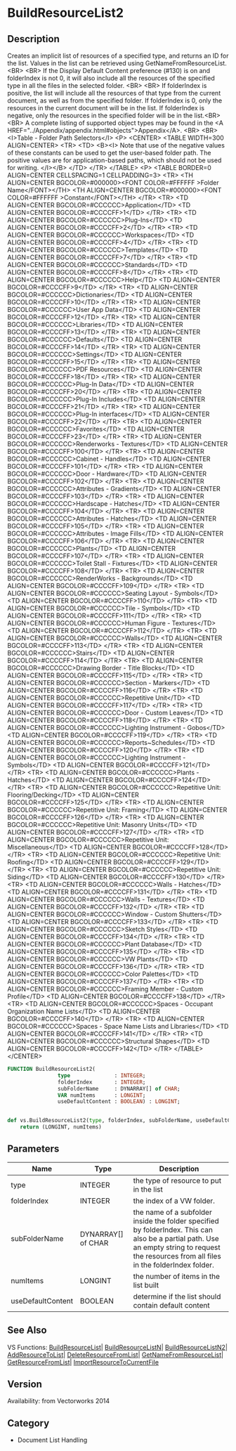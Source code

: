# BuildResourceList2

## Description
Creates an implicit list of resources of a specified type, and returns an ID for the list. Values in the list can be retrieved using GetNameFromResourceList.&lt;BR&gt;
&lt;BR&gt;
If the Display Default Content preference (#130) is on and folderIndex is not 0, it will also include all the resources of the specified type in all the files in the selected folder. &lt;BR&gt;
&lt;BR&gt;
If folderIndex is positive, the list will include all the resources of that type from the current document, as well as from the specified folder. If folderIndex is 0, only the resources in the current document will be in the list. If folderIndex is negative, only the resources in the specified folder will be in the list.&lt;BR&gt;
&lt;BR&gt;
A complete listing of supported object types may be found in the &lt;A HREF=&quot;../Appendix/appendix.html#objects&quot;&gt;Appendix&lt;/A&gt;.
&lt;BR&gt;
&lt;BR&gt;
&lt;I&gt;Table - Folder Path Selectors&lt;/I&gt;
&lt;P&gt; 
&lt;CENTER&gt;
  &lt;TABLE WIDTH=300 ALIGN=CENTER&gt;
   &lt;TR&gt;
    &lt;TD&gt;
     &lt;B&gt;&lt;I&gt; Note that use of the negative values of these constants can be used to get the user-based folder path.  The positive values are for application-based paths, which should not be used for writing. &lt;/I&gt;&lt;/B&gt;
    &lt;/TD&gt;
   &lt;/TR&gt;
  &lt;/TABLE&gt;
  &lt;P&gt;
  &lt;TABLE BORDER=0 ALIGN=CENTER CELLSPACING=1 CELLPADDING=3&gt;
    &lt;TR&gt; 
      &lt;TH ALIGN=CENTER BGCOLOR=#000000&gt;&lt;FONT COLOR=#FFFFFF &gt;Folder Name&lt;/FONT&gt;&lt;/TH&gt;
      &lt;TH ALIGN=CENTER BGCOLOR=#000000&gt;&lt;FONT COLOR=#FFFFFF &gt;Constant&lt;/FONT&gt;&lt;/TH&gt;
    &lt;/TR&gt;
    &lt;TR&gt; 
      &lt;TD ALIGN=CENTER BGCOLOR=#CCCCCC&gt;Application&lt;/TD&gt;
      &lt;TD ALIGN=CENTER BGCOLOR=#CCCCFF&gt;1&lt;/TD&gt;
    &lt;/TR&gt;
    &lt;TR&gt; 
      &lt;TD ALIGN=CENTER BGCOLOR=#CCCCCC&gt;Plug-Ins&lt;/TD&gt;
      &lt;TD ALIGN=CENTER BGCOLOR=#CCCCFF&gt;2&lt;/TD&gt;
    &lt;/TR&gt;
    &lt;TR&gt; 
      &lt;TD ALIGN=CENTER BGCOLOR=#CCCCCC&gt;Workspaces&lt;/TD&gt;
      &lt;TD ALIGN=CENTER BGCOLOR=#CCCCFF&gt;4&lt;/TD&gt;
    &lt;/TR&gt;
    &lt;TR&gt; 
      &lt;TD ALIGN=CENTER BGCOLOR=#CCCCCC&gt;Templates&lt;/TD&gt;
      &lt;TD ALIGN=CENTER BGCOLOR=#CCCCFF&gt;7&lt;/TD&gt;
    &lt;/TR&gt;
    &lt;TR&gt; 
      &lt;TD ALIGN=CENTER BGCOLOR=#CCCCCC&gt;Standards&lt;/TD&gt;
      &lt;TD ALIGN=CENTER BGCOLOR=#CCCCFF&gt;8&lt;/TD&gt;
    &lt;/TR&gt;
    &lt;TR&gt; 
      &lt;TD ALIGN=CENTER BGCOLOR=#CCCCCC&gt;Help&lt;/TD&gt;
      &lt;TD ALIGN=CENTER BGCOLOR=#CCCCFF&gt;9&lt;/TD&gt;
    &lt;/TR&gt;
    &lt;TR&gt; 
      &lt;TD ALIGN=CENTER BGCOLOR=#CCCCCC&gt;Dictionaries&lt;/TD&gt;
      &lt;TD ALIGN=CENTER BGCOLOR=#CCCCFF&gt;10&lt;/TD&gt;
    &lt;/TR&gt;
    &lt;TR&gt; 
      &lt;TD ALIGN=CENTER BGCOLOR=#CCCCCC&gt;User App Data&lt;/TD&gt;
      &lt;TD ALIGN=CENTER BGCOLOR=#CCCCFF&gt;12&lt;/TD&gt;
    &lt;/TR&gt;
    &lt;TR&gt; 
      &lt;TD ALIGN=CENTER BGCOLOR=#CCCCCC&gt;Libraries&lt;/TD&gt;
      &lt;TD ALIGN=CENTER BGCOLOR=#CCCCFF&gt;13&lt;/TD&gt;
    &lt;/TR&gt;
    &lt;TR&gt; 
      &lt;TD ALIGN=CENTER BGCOLOR=#CCCCCC&gt;Defaults&lt;/TD&gt;
      &lt;TD ALIGN=CENTER BGCOLOR=#CCCCFF&gt;14&lt;/TD&gt;
    &lt;/TR&gt;
    &lt;TR&gt; 
      &lt;TD ALIGN=CENTER BGCOLOR=#CCCCCC&gt;Settings&lt;/TD&gt;
      &lt;TD ALIGN=CENTER BGCOLOR=#CCCCFF&gt;15&lt;/TD&gt;
    &lt;/TR&gt;
	&lt;TR&gt; 
      &lt;TD ALIGN=CENTER BGCOLOR=#CCCCCC&gt;PDF Resources&lt;/TD&gt;
      &lt;TD ALIGN=CENTER BGCOLOR=#CCCCFF&gt;18&lt;/TD&gt;
    &lt;/TR&gt;
	&lt;TR&gt; 
      &lt;TD ALIGN=CENTER BGCOLOR=#CCCCCC&gt;Plug-In Data&lt;/TD&gt;
      &lt;TD ALIGN=CENTER BGCOLOR=#CCCCFF&gt;20&lt;/TD&gt;
    &lt;/TR&gt;
	&lt;TR&gt; 
      &lt;TD ALIGN=CENTER BGCOLOR=#CCCCCC&gt;Plug-In Includes&lt;/TD&gt;
      &lt;TD ALIGN=CENTER BGCOLOR=#CCCCFF&gt;21&lt;/TD&gt;
    &lt;/TR&gt;
	&lt;TR&gt; 
      &lt;TD ALIGN=CENTER BGCOLOR=#CCCCCC&gt;Plug-In interfaces&lt;/TD&gt;
      &lt;TD ALIGN=CENTER BGCOLOR=#CCCCFF&gt;22&lt;/TD&gt;
    &lt;/TR&gt;
	&lt;TR&gt; 
      &lt;TD ALIGN=CENTER BGCOLOR=#CCCCCC&gt;Favorites&lt;/TD&gt;
      &lt;TD ALIGN=CENTER BGCOLOR=#CCCCFF&gt;23&lt;/TD&gt;
    &lt;/TR&gt;
    &lt;TR&gt; 
      &lt;TD ALIGN=CENTER BGCOLOR=#CCCCCC&gt;Renderworks - Textures&lt;/TD&gt;
      &lt;TD ALIGN=CENTER BGCOLOR=#CCCCFF&gt;100&lt;/TD&gt;
    &lt;/TR&gt;
    &lt;TR&gt; 
      &lt;TD ALIGN=CENTER BGCOLOR=#CCCCCC&gt;Cabinet - Handles&lt;/TD&gt;
      &lt;TD ALIGN=CENTER BGCOLOR=#CCCCFF&gt;101&lt;/TD&gt;
    &lt;/TR&gt;
    &lt;TR&gt; 
      &lt;TD ALIGN=CENTER BGCOLOR=#CCCCCC&gt;Door - Hardware&lt;/TD&gt;
      &lt;TD ALIGN=CENTER BGCOLOR=#CCCCFF&gt;102&lt;/TD&gt;
    &lt;/TR&gt;
    &lt;TR&gt; 
      &lt;TD ALIGN=CENTER BGCOLOR=#CCCCCC&gt;Attributes - Gradients&lt;/TD&gt;
      &lt;TD ALIGN=CENTER BGCOLOR=#CCCCFF&gt;103&lt;/TD&gt;
    &lt;/TR&gt;
    &lt;TR&gt; 
      &lt;TD ALIGN=CENTER BGCOLOR=#CCCCCC&gt;Hardscape - Hatches&lt;/TD&gt;
      &lt;TD ALIGN=CENTER BGCOLOR=#CCCCFF&gt;104&lt;/TD&gt;
    &lt;/TR&gt;
    &lt;TR&gt; 
      &lt;TD ALIGN=CENTER BGCOLOR=#CCCCCC&gt;Attributes - Hatches&lt;/TD&gt;
      &lt;TD ALIGN=CENTER BGCOLOR=#CCCCFF&gt;105&lt;/TD&gt;
    &lt;/TR&gt;
    &lt;TR&gt; 
      &lt;TD ALIGN=CENTER BGCOLOR=#CCCCCC&gt;Attributes - Image Fills&lt;/TD&gt;
      &lt;TD ALIGN=CENTER BGCOLOR=#CCCCFF&gt;106&lt;/TD&gt;
    &lt;/TR&gt;
    &lt;TR&gt; 
      &lt;TD ALIGN=CENTER BGCOLOR=#CCCCCC&gt;Plants&lt;/TD&gt;
      &lt;TD ALIGN=CENTER BGCOLOR=#CCCCFF&gt;107&lt;/TD&gt;
    &lt;/TR&gt;
    &lt;TR&gt; 
      &lt;TD ALIGN=CENTER BGCOLOR=#CCCCCC&gt;Toilet Stall - Fixtures&lt;/TD&gt;
      &lt;TD ALIGN=CENTER BGCOLOR=#CCCCFF&gt;108&lt;/TD&gt;
    &lt;/TR&gt;
    &lt;TR&gt; 
      &lt;TD ALIGN=CENTER BGCOLOR=#CCCCCC&gt;RenderWorks - Backgrounds&lt;/TD&gt;
      &lt;TD ALIGN=CENTER BGCOLOR=#CCCCFF&gt;109&lt;/TD&gt;
    &lt;/TR&gt;
    &lt;TR&gt; 
      &lt;TD ALIGN=CENTER BGCOLOR=#CCCCCC&gt;Seating Layout - Symbols&lt;/TD&gt;
      &lt;TD ALIGN=CENTER BGCOLOR=#CCCCFF&gt;110&lt;/TD&gt;
    &lt;/TR&gt;
    &lt;TR&gt; 
      &lt;TD ALIGN=CENTER BGCOLOR=#CCCCCC&gt;Tile - Symbols&lt;/TD&gt;
      &lt;TD ALIGN=CENTER BGCOLOR=#CCCCFF&gt;111&lt;/TD&gt;
    &lt;/TR&gt;
    &lt;TR&gt; 
      &lt;TD ALIGN=CENTER BGCOLOR=#CCCCCC&gt;Human Figure - Textures&lt;/TD&gt;
      &lt;TD ALIGN=CENTER BGCOLOR=#CCCCFF&gt;112&lt;/TD&gt;
    &lt;/TR&gt;
    &lt;TR&gt; 
      &lt;TD ALIGN=CENTER BGCOLOR=#CCCCCC&gt;Walls&lt;/TD&gt;
      &lt;TD ALIGN=CENTER BGCOLOR=#CCCCFF&gt;113&lt;/TD&gt;
    &lt;/TR&gt;
    &lt;TR&gt; 
      &lt;TD ALIGN=CENTER BGCOLOR=#CCCCCC&gt;Stairs&lt;/TD&gt;
      &lt;TD ALIGN=CENTER BGCOLOR=#CCCCFF&gt;114&lt;/TD&gt;
    &lt;/TR&gt;
    &lt;TR&gt; 
      &lt;TD ALIGN=CENTER BGCOLOR=#CCCCCC&gt;Drawing Border - Title Blocks&lt;/TD&gt;
      &lt;TD ALIGN=CENTER BGCOLOR=#CCCCFF&gt;115&lt;/TD&gt;
    &lt;/TR&gt;
    &lt;TR&gt; 
      &lt;TD ALIGN=CENTER BGCOLOR=#CCCCCC&gt;Section - Markers&lt;/TD&gt;
      &lt;TD ALIGN=CENTER BGCOLOR=#CCCCFF&gt;116&lt;/TD&gt;
    &lt;/TR&gt;
    &lt;TR&gt; 
      &lt;TD ALIGN=CENTER BGCOLOR=#CCCCCC&gt;Repetitive Unit&lt;/TD&gt;
      &lt;TD ALIGN=CENTER BGCOLOR=#CCCCFF&gt;117&lt;/TD&gt;
    &lt;/TR&gt;
    &lt;TR&gt; 
      &lt;TD ALIGN=CENTER BGCOLOR=#CCCCCC&gt;Door - Custom Leaves&lt;/TD&gt;
      &lt;TD ALIGN=CENTER BGCOLOR=#CCCCFF&gt;118&lt;/TD&gt;
    &lt;/TR&gt;
    &lt;TR&gt; 
      &lt;TD ALIGN=CENTER BGCOLOR=#CCCCCC&gt;Lighting Instrument - Gobos&lt;/TD&gt;
      &lt;TD ALIGN=CENTER BGCOLOR=#CCCCFF&gt;119&lt;/TD&gt;
    &lt;/TR&gt;
    &lt;TR&gt; 
      &lt;TD ALIGN=CENTER BGCOLOR=#CCCCCC&gt;Reports~Schedules&lt;/TD&gt;
      &lt;TD ALIGN=CENTER BGCOLOR=#CCCCFF&gt;120&lt;/TD&gt;
    &lt;/TR&gt;
     &lt;TR&gt; 
      &lt;TD ALIGN=CENTER BGCOLOR=#CCCCCC&gt;Lighting Instrument - Symbols&lt;/TD&gt;
      &lt;TD ALIGN=CENTER BGCOLOR=#CCCCFF&gt;121&lt;/TD&gt;
    &lt;/TR&gt;
    &lt;TR&gt; 
      &lt;TD ALIGN=CENTER BGCOLOR=#CCCCCC&gt;Plants - Hatches&lt;/TD&gt;
      &lt;TD ALIGN=CENTER BGCOLOR=#CCCCFF&gt;124&lt;/TD&gt;
    &lt;/TR&gt;
	&lt;TR&gt; 
      &lt;TD ALIGN=CENTER BGCOLOR=#CCCCCC&gt;Repetitive Unit: Flooring/Decking&lt;/TD&gt;
      &lt;TD ALIGN=CENTER BGCOLOR=#CCCCFF&gt;125&lt;/TD&gt;
    &lt;/TR&gt;
	&lt;TR&gt; 
      &lt;TD ALIGN=CENTER BGCOLOR=#CCCCCC&gt;Repetitive Unit: Framing&lt;/TD&gt;
      &lt;TD ALIGN=CENTER BGCOLOR=#CCCCFF&gt;126&lt;/TD&gt;
    &lt;/TR&gt;
	&lt;TR&gt; 
      &lt;TD ALIGN=CENTER BGCOLOR=#CCCCCC&gt;Repetitive Unit: Masonry Units&lt;/TD&gt;
      &lt;TD ALIGN=CENTER BGCOLOR=#CCCCFF&gt;127&lt;/TD&gt;
    &lt;/TR&gt;
	&lt;TR&gt; 
      &lt;TD ALIGN=CENTER BGCOLOR=#CCCCCC&gt;Repetitive Unit: Miscellaneous&lt;/TD&gt;
      &lt;TD ALIGN=CENTER BGCOLOR=#CCCCFF&gt;128&lt;/TD&gt;
    &lt;/TR&gt;
	&lt;TR&gt; 
      &lt;TD ALIGN=CENTER BGCOLOR=#CCCCCC&gt;Repetitive Unit: Roofing&lt;/TD&gt;
      &lt;TD ALIGN=CENTER BGCOLOR=#CCCCFF&gt;129&lt;/TD&gt;
    &lt;/TR&gt;
	&lt;TR&gt; 
      &lt;TD ALIGN=CENTER BGCOLOR=#CCCCCC&gt;Repetitive Unit: Siding&lt;/TD&gt;
      &lt;TD ALIGN=CENTER BGCOLOR=#CCCCFF&gt;130&lt;/TD&gt;
    &lt;/TR&gt;
    &lt;TR&gt; 
      &lt;TD ALIGN=CENTER BGCOLOR=#CCCCCC&gt;Walls - Hatches&lt;/TD&gt;
      &lt;TD ALIGN=CENTER BGCOLOR=#CCCCFF&gt;131&lt;/TD&gt;
    &lt;/TR&gt;
    &lt;TR&gt; 
      &lt;TD ALIGN=CENTER BGCOLOR=#CCCCCC&gt;Walls - Textures&lt;/TD&gt;
      &lt;TD ALIGN=CENTER BGCOLOR=#CCCCFF&gt;132&lt;/TD&gt;
    &lt;/TR&gt;
     &lt;TR&gt; 
      &lt;TD ALIGN=CENTER BGCOLOR=#CCCCCC&gt;Window - Custom Shutters&lt;/TD&gt;
      &lt;TD ALIGN=CENTER BGCOLOR=#CCCCFF&gt;133&lt;/TD&gt;
    &lt;/TR&gt;
     &lt;TR&gt; 
      &lt;TD ALIGN=CENTER BGCOLOR=#CCCCCC&gt;Sketch Styles&lt;/TD&gt;
      &lt;TD ALIGN=CENTER BGCOLOR=#CCCCFF&gt;134&lt;/TD&gt;
    &lt;/TR&gt;
     &lt;TR&gt; 
      &lt;TD ALIGN=CENTER BGCOLOR=#CCCCCC&gt;Plant Database&lt;/TD&gt;
      &lt;TD ALIGN=CENTER BGCOLOR=#CCCCFF&gt;135&lt;/TD&gt;
    &lt;/TR&gt;
     &lt;TR&gt; 
      &lt;TD ALIGN=CENTER BGCOLOR=#CCCCCC&gt;VW Plants&lt;/TD&gt;
      &lt;TD ALIGN=CENTER BGCOLOR=#CCCCFF&gt;136&lt;/TD&gt;
    &lt;/TR&gt;
     &lt;TR&gt; 
      &lt;TD ALIGN=CENTER BGCOLOR=#CCCCCC&gt;Color Palettes&lt;/TD&gt;
      &lt;TD ALIGN=CENTER BGCOLOR=#CCCCFF&gt;137&lt;/TD&gt;
    &lt;/TR&gt;
     &lt;TR&gt; 
      &lt;TD ALIGN=CENTER BGCOLOR=#CCCCCC&gt;Framing Member - Custom Profile&lt;/TD&gt;
      &lt;TD ALIGN=CENTER BGCOLOR=#CCCCFF&gt;138&lt;/TD&gt;
    &lt;/TR&gt;
     &lt;TR&gt; 
      &lt;TD ALIGN=CENTER BGCOLOR=#CCCCCC&gt;Spaces - Occupant Organization Name Lists&lt;/TD&gt;
      &lt;TD ALIGN=CENTER BGCOLOR=#CCCCFF&gt;140&lt;/TD&gt;
    &lt;/TR&gt;
     &lt;TR&gt; 
      &lt;TD ALIGN=CENTER BGCOLOR=#CCCCCC&gt;Spaces - Space Name Lists and Libraries&lt;/TD&gt;
      &lt;TD ALIGN=CENTER BGCOLOR=#CCCCFF&gt;141&lt;/TD&gt;
    &lt;/TR&gt;
	 &lt;TR&gt; 
      &lt;TD ALIGN=CENTER BGCOLOR=#CCCCCC&gt;Structural Shapes&lt;/TD&gt;
      &lt;TD ALIGN=CENTER BGCOLOR=#CCCCFF&gt;142&lt;/TD&gt;
    &lt;/TR&gt;
&lt;/TABLE&gt;
&lt;/CENTER&gt;

```pascal
FUNCTION BuildResourceList2(
				type              : INTEGER;
				folderIndex       : INTEGER;
				subFolderName     : DYNARRAY[] of CHAR;
				VAR numItems      : LONGINT;
				useDefaultContent : BOOLEAN) : LONGINT;
```

```python

def vs.BuildResourceList2(type, folderIndex, subFolderName, useDefaultContent):
    return (LONGINT, numItems)
```

## Parameters
|Name|Type|Description|
|---|---|---|
|type|INTEGER|the type of resource to put in the list|
|folderIndex|INTEGER|the index of a VW folder.|
|subFolderName|DYNARRAY[] of CHAR|the name of a subfolder inside the folder specified by folderIndex. This can also be a partial path. Use an empty string to request the resources from all files in the folderIndex folder.|
|numItems|LONGINT|the number of items in the list built|
|useDefaultContent|BOOLEAN|determine if the list should contain default content|

## See Also
VS Functions:
[BuildResourceList](BuildResourceList.md)| [BuildResourceListN](BuildResourceListN.md)| [BuildResourceListN2](BuildResourceListN2.md)| [AddResourceToList](AddResourceToList.md)| [DeleteResourceFromList](DeleteResourceFromList.md)| [GetNameFromResourceList](GetNameFromResourceList.md)| [GetResourceFromList](GetResourceFromList.md)| [ImportResourceToCurrentFile](ImportResourceToCurrentFile.md)

## Version
Availability: from Vectorworks 2014
## Category
* Document List Handling

